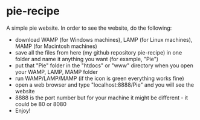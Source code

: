 # pie-recipe
A simple pie website.
In order to see the website, do the following:
- download WAMP (for Windows machines), LAMP (for Linux machines), MAMP (for Macintosh machines)
- save all the files from here (my github repository pie-recipe) in one folder and name it anything you want
  (for example, "Pie")
- put that "Pie" folder in the "htdocs" or "www" directory when you open your WAMP, LAMP, MAMP folder
- run WAMP/LAMP/MAMP (if the icon is green everything works fine)
- open a web browser and type "localhost:8888/Pie" and you will see the website
- 8888 is the port number but for your machine it might be different - it could be 80 or 8080
- Enjoy!
